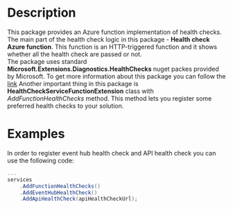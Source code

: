 ﻿# Description

This package provides an Azure function implementation of health checks.
The main part of the health check logic in this package - **Health check Azure function**. 
This function is an HTTP-triggered function and it shows whether all the health check are passed or not.  
The package uses standard **Microsoft.Extensions.Diagnostics.HealthChecks** nuget packes provided by Microsoft.
To get more information about this package you can follow the [link](https://docs.microsoft.com/en-us/aspnet/core/host-and-deploy/health-checks?view=aspnetcore-5.0)
Another important thing in this package is **HealthCheckServiceFunctionExtension** class with *AddFunctionHealthChecks* method. 
This method lets you register some preferred health checks to your solution.

# Examples

In order to register event hub health check and API health check you can use the following code:

```csharp
...
services
    .AddFunctionHealthChecks()
    .AddEventHubHealthCheck()
    .AddApiHealthCheck(apiHealthCheckUrl);
```